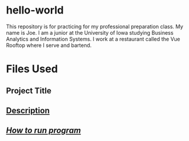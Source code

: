 # hello-world
This repository is for practicing for my professional preparation class.
My name is Joe. I am a junior at the University of Iowa studying Business Analytics and Information Systems. I work at a restaurant called the Vue Rooftop where I serve and bartend.

# Files Used
## **Project Title**
## <u>Description<u>
## *How to run program*
